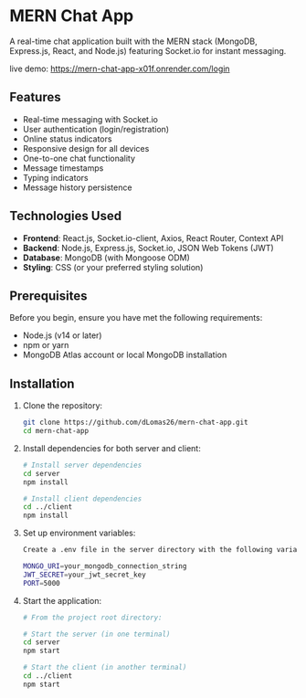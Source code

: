 # MERN Chat App

A real-time chat application built with the MERN stack (MongoDB, Express.js, React, and Node.js) featuring Socket.io for instant messaging.

live demo: https://mern-chat-app-x01f.onrender.com/login

## Features

- Real-time messaging with Socket.io
- User authentication (login/registration)
- Online status indicators
- Responsive design for all devices
- One-to-one chat functionality
- Message timestamps
- Typing indicators
- Message history persistence

## Technologies Used

- **Frontend**: React.js, Socket.io-client, Axios, React Router, Context API
- **Backend**: Node.js, Express.js, Socket.io, JSON Web Tokens (JWT)
- **Database**: MongoDB (with Mongoose ODM)
- **Styling**: CSS (or your preferred styling solution)

## Prerequisites

Before you begin, ensure you have met the following requirements:

- Node.js (v14 or later)
- npm or yarn
- MongoDB Atlas account or local MongoDB installation

## Installation

1. Clone the repository:
   ```bash
   git clone https://github.com/dLomas26/mern-chat-app.git
   cd mern-chat-app

2. Install dependencies for both server and client:
   ```bash
   # Install server dependencies
   cd server
   npm install
   
   # Install client dependencies
   cd ../client
   npm install

3. Set up environment variables:
   ```bash
   Create a .env file in the server directory with the following variables:
   
   MONGO_URI=your_mongodb_connection_string
   JWT_SECRET=your_jwt_secret_key
   PORT=5000

4. Start the application:
   ```bash
   # From the project root directory:
   
   # Start the server (in one terminal)
   cd server
   npm start
   
   # Start the client (in another terminal)
   cd ../client
   npm start
